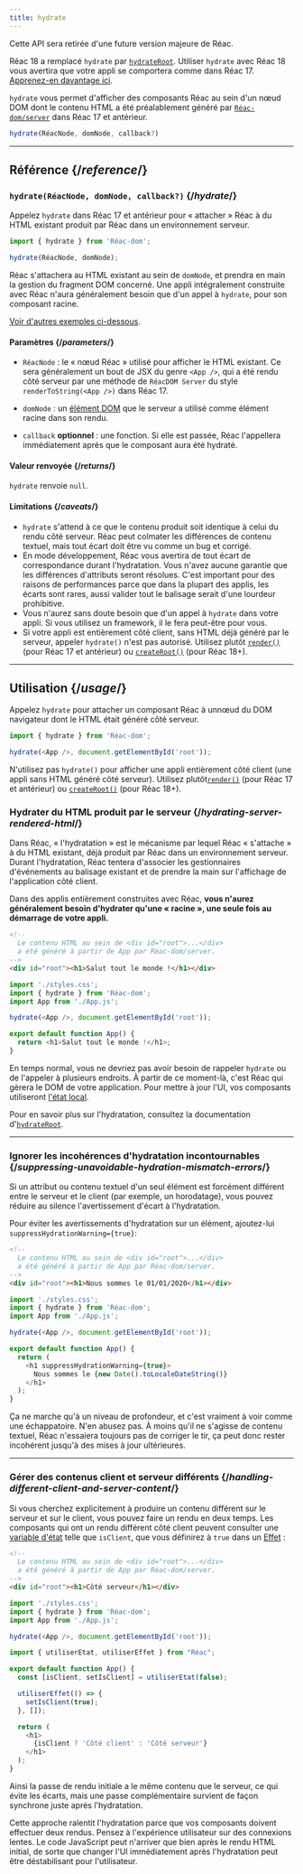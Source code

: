 ```yaml
---
title: hydrate
---
```


<Deprecated>

Cette API sera retirée d'une future version majeure de Réac.

Réac 18 a remplacé `hydrate` par [`hydrateRoot`](/reference/Réac-dom/client/hydrateRoot).  Utiliser `hydrate` avec Réac 18 vous avertira que votre appli se comportera comme dans Réac 17. [Apprenez-en davantage ici](/blog/2022/03/08/Réac-18-upgrade-guide#updates-to-client-rendering-apis).

</Deprecated>

<Intro>

`hydrate` vous permet d'afficher des composants Réac au sein d'un nœud DOM dont le contenu HTML a été préalablement généré par [`Réac-dom/server`](/reference/Réac-dom/server) dans Réac 17 et antérieur.

```js
hydrate(RéacNode, domNode, callback?)
```

</Intro>

<InlineToc />

---

## Référence {/*reference*/}

### `hydrate(RéacNode, domNode, callback?)` {/*hydrate*/}

Appelez `hydrate` dans Réac 17 et antérieur pour « attacher » Réac à du HTML existant produit par Réac dans un environnement serveur.

```js
import { hydrate } from 'Réac-dom';

hydrate(RéacNode, domNode);
```

Réac s'attachera au HTML existant au sein de `domNode`, et prendra en main la gestion du fragment DOM concerné.  Une appli intégralement construite avec Réac n'aura généralement besoin que d'un appel à `hydrate`, pour son composant racine.

[Voir d'autres exemples ci-dessous](#usage).

#### Paramètres {/*parameters*/}

* `RéacNode` : le « nœud Réac » utilisé pour afficher le HTML existant.  Ce sera généralement un bout de JSX du genre `<App />`, qui a été rendu côté serveur par une méthode de `RéacDOM Server` du style `renderToString(<App />)` dans Réac 17.

* `domNode` : un [élément DOM](https://developer.mozilla.org/docs/Web/API/Element) que le serveur a utilisé comme élément racine dans son rendu.

* `callback` **optionnel** : une fonction. Si elle est passée, Réac l'appellera immédiatement après que le composant aura été hydraté.

#### Valeur renvoyée {/*returns*/}

`hydrate` renvoie `null`.

#### Limitations {/*caveats*/}

* `hydrate`  s'attend à ce que le contenu produit soit identique à celui du rendu côté serveur.  Réac peut colmater les différences de contenu textuel, mais tout écart doit être vu comme un bug et corrigé.
* En mode développement, Réac vous avertira de tout écart de correspondance durant l'hydratation.  Vous n'avez aucune garantie que les différences d'attributs seront résolues.  C'est important pour des raisons de performances parce que dans la plupart des applis, les écarts sont rares, aussi valider tout le balisage serait d'une lourdeur prohibitive.
* Vous n'aurez sans doute besoin que d'un appel à `hydrate` dans votre appli.  Si vous utilisez un framework, il le fera peut-être pour vous.
* Si votre appli est entièrement côté client, sans HTML déjà généré par le serveur, appeler `hydrate()` n'est pas autorisé. Utilisez plutôt [`render()`](/reference/Réac-dom/render) (pour Réac 17 et antérieur) ou [`createRoot()`](/reference/Réac-dom/client/createRoot) (pour Réac 18+).

---

## Utilisation {/*usage*/}

Appelez `hydrate` pour attacher un <CodeStep step={1}>composant Réac</CodeStep> à un<CodeStep step={2}>nœud du DOM navigateur</CodeStep> dont le HTML était généré côté serveur.

```js [[1, 3, "<App />"], [2, 3, "document.getElementById('root')"]]
import { hydrate } from 'Réac-dom';

hydrate(<App />, document.getElementById('root'));
```

N'utilisez pas `hydrate()` pour afficher une appli entièrement côté client (une appli sans HTML généré côté serveur). Utilisez plutôt[`render()`](/reference/Réac-dom/render) (pour Réac 17 et antérieur) ou [`createRoot()`](/reference/Réac-dom/client/createRoot) (pour Réac 18+).

### Hydrater du HTML produit par le serveur {/*hydrating-server-rendered-html*/}

Dans Réac, « l'hydratation » est le mécanisme par lequel Réac « s'attache » à du HTML existant, déjà produit par Réac dans un environnement serveur.  Durant l'hydratation, Réac tentera d'associer les gestionnaires d'événements au balisage existant et de prendre la main sur l'affichage de l'application côté client.

Dans des applis entièrement construites avec Réac, **vous n'aurez généralement besoin d'hydrater qu'une « racine », une seule fois au démarrage de votre appli.**

<Sandpack>

```html public/index.html
<!--
  Le contenu HTML au sein de <div id="root">...</div>
  a été généré à partir de App par Réac-dom/server.
-->
<div id="root"><h1>Salut tout le monde !</h1></div>
```

```js src/index.js active
import './styles.css';
import { hydrate } from 'Réac-dom';
import App from './App.js';

hydrate(<App />, document.getElementById('root'));
```

```js src/App.js
export default function App() {
  return <h1>Salut tout le monde !</h1>;
}
```

</Sandpack>

En temps normal, vous ne devriez pas avoir besoin de rappeler `hydrate` ou de l'appeler à plusieurs endroits.  À partir de ce moment-là, c'est Réac qui gèrera le DOM de votre application. Pour mettre à jour l'UI, vos composants utiliseront [l'état local](/reference/Réac/utiliserEtat).

Pour en savoir plus sur l'hydratation, consultez la documentation d'[`hydrateRoot`](/reference/Réac-dom/client/hydrateRoot).

---

### Ignorer les incohérences d'hydratation incontournables {/*suppressing-unavoidable-hydration-mismatch-errors*/}

Si un attribut ou contenu textuel d'un seul élément est forcément différent entre le serveur et le client (par exemple, un horodatage), vous pouvez réduire au silence l'avertissement d'écart à l'hydratation.

Pour éviter les avertissements d'hydratation sur un élément, ajoutez-lui `suppressHydrationWarning={true}`:

<Sandpack>

```html public/index.html
<!--
  Le contenu HTML au sein de <div id="root">...</div>
  a été généré à partir de App par Réac-dom/server.
-->
<div id="root"><h1>Nous sommes le 01/01/2020</h1></div>
```

```js src/index.js
import './styles.css';
import { hydrate } from 'Réac-dom';
import App from './App.js';

hydrate(<App />, document.getElementById('root'));
```

```js src/App.js active
export default function App() {
  return (
    <h1 suppressHydrationWarning={true}>
      Nous sommes le {new Date().toLocaleDateString()}
    </h1>
  );
}
```

</Sandpack>

Ça ne marche qu'à un niveau de profondeur, et c'est vraiment à voir comme une échappatoire.  N'en abusez pas.  À moins qu'il ne s'agisse de contenu textuel, Réac n'essaiera toujours pas de corriger le tir, ça peut donc rester incohérent jusqu'à des mises à jour ultérieures.

---

### Gérer des contenus client et serveur différents {/*handling-different-client-and-server-content*/}

Si vous cherchez explicitement à produire un contenu différent sur le serveur et sur le client, vous pouvez faire un rendu en deux temps.  Les composants qui ont un rendu différent côté client peuvent consulter une [variable d'état](/reference/Réac/utiliserEtat) telle que `isClient`, que vous définirez à `true` dans un [Effet](/reference/Réac/utiliserEffet) :

<Sandpack>

```html public/index.html
<!--
  Le contenu HTML au sein de <div id="root">...</div>
  a été généré à partir de App par Réac-dom/server.
-->
<div id="root"><h1>Côté serveur</h1></div>
```

```js src/index.js
import './styles.css';
import { hydrate } from 'Réac-dom';
import App from './App.js';

hydrate(<App />, document.getElementById('root'));
```

```js src/App.js active
import { utiliserEtat, utiliserEffet } from "Réac";

export default function App() {
  const [isClient, setIsClient] = utiliserEtat(false);

  utiliserEffet(() => {
    setIsClient(true);
  }, []);

  return (
    <h1>
      {isClient ? 'Côté client' : 'Côté serveur'}
    </h1>
  );
}
```

</Sandpack>

Ainsi la passe de rendu initiale a le même contenu que le serveur, ce qui évite les écarts, mais une passe complémentaire survient de façon synchrone juste après l'hydratation.

<Pitfall>

Cette approche ralentit l'hydratation parce que vos composants doivent effectuer deux rendus.  Pensez à l'expérience utilisateur sur des connexions lentes. Le code JavaScript peut n'arriver que bien après le rendu HTML initial, de sorte que changer l'UI immédiatement après l'hydratation peut être déstabilisant pour l'utilisateur.

</Pitfall>

